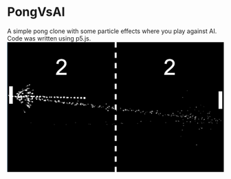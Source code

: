 # PongVsAI
A simple pong clone with some particle effects where you play against AI.
Code was written using p5.js.<br />
![Screenshot](https://github.com/SebaLenny/PongVsAI/blob/master/Screenshot.png)
